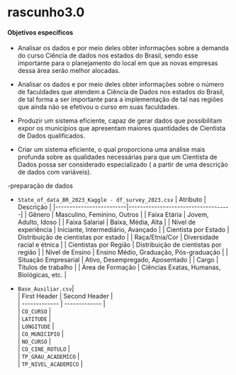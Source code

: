 # rascunho3.0
####    Objetivos específicos

- Analisar os dados e por meio deles obter informações sobre a demanda do curso Ciência de dados nos estados do Brasil, sendo esse importante para o planejamento do local em que as novas empresas dessa área serão melhor alocadas.

- Analisar os dados e por meio deles obter informações sobre o número de faculdades que atendem a Ciência de Dados nos estados do Brasil, de tal forma a ser importante para a implementação de tal nas regiões que ainda não se efetivou o curso em suas faculdades.

- Produzir um sistema eficiente, capaz de gerar dados que possibilitam expor os municípios que apresentam maiores quantidades de Cientista de Dados qualificados.

- Criar um sistema eficiente, o qual proporciona uma análise mais profunda sobre as qualidades necessárias para que um Cientista de Dados possa ser considerado especializado ( a partir de uma descrição de dados com variáveis).
  
-preparação de dados   
- `State_of_data_BR_2023_Kaggle - df_survey_2023.csv`
| Atributo                | Descrição                          |
|-------------------------|------------------------------------|
| Gênero                  | Masculino, Feminino, Outros        |
| Faixa Etária            | Jovem, Adulto, Idoso               |
| Faixa Salarial          | Baixa, Média, Alta                 |
| Nível de experiência     | Iniciante, Intermediário, Avançado |
| Cientista por Estado     | Distribuição de cientistas por estado |
| Raça/Etnia/Cor          | Diversidade racial e étnica        |
| Cientistas por Região    | Distribuição de cientistas por região |
| Nível de Ensino          | Ensino Médio, Graduação, Pós-graduação |
| Situação Empresarial     | Ativo, Desempregado, Aposentado    |
| Cargo                    | Títulos de trabalho                 |
| Área de Formação         | Ciências Exatas, Humanas, Biológicas, etc. |
 








- `Base_Auxiliar.csv`|        
| First Header  | Second Header |     
| ------------- | ------------- |     
| `CO_CURSO` |      
| `LATITUDE` |    
| `LONGITUDE` |   
| `CO_MUNICIPIO` |    
| `NO_CURSO` |   
| `CO_CINE_ROTULO` |    
| `TP_GRAU_ACADEMICO` |    
| `TP_NIVEL_ACADEMICO` |    














